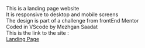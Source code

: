 This is a landing page website<br>
It is responsive to desktop and mobile screens<br>
The design is part of a challenge from frontEnd Mentor<br>
Coded in VScode by Mezhgan Saadat<br>
This is the link to the site :<br>
[Landing Page](https://msaadat1.github.io/landingPage-for-copy/)
